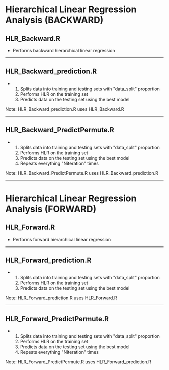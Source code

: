 # Hierarchical Linear Regression Analysis (BACKWARD)

## HLR_Backward.R
- Performs backward hierarchical linear regression
______________


## HLR_Backward_prediction.R
- 1. Splits data into training and testing sets with "data_split" proportion 
  2. Performs HLR on the training set
  3. Predicts data on the testing set using the best model

Note: HLR_Backward_prediction.R uses HLR_Backward.R
______________


## HLR_Backward_PredictPermute.R
- 1. Splits data into training and testing sets with "data_split" proportion 
  2. Performs HLR on the training set
  3. Predicts data on the testing set using the best model
  4. Repeats everything "Niteration" times


Note: HLR_Backward_PredictPermute.R uses HLR_Backward_prediction.R 
______________





# Hierarchical Linear Regression Analysis (FORWARD)

## HLR_Forward.R
- Performs forward hierarchical linear regression
______________


## HLR_Forward_prediction.R
- 1. Splits data into training and testing sets with "data_split" proportion 
  2. Performs HLR on the training set
  3. Predicts data on the testing set using the best model

Note: HLR_Forward_prediction.R uses HLR_Forward.R
______________


## HLR_Forward_PredictPermute.R
- 1. Splits data into training and testing sets with "data_split" proportion 
  2. Performs HLR on the training set
  3. Predicts data on the testing set using the best model
  4. Repeats everything "Niteration" times


Note: HLR_Forward_PredictPermute.R uses HLR_Forward_prediction.R 
